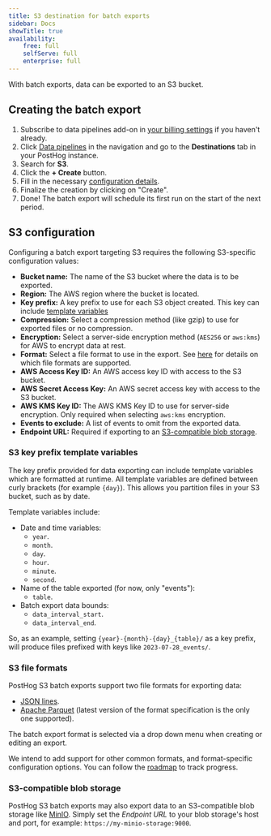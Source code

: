 ```yaml
---
title: S3 destination for batch exports
sidebar: Docs
showTitle: true
availability:
    free: full
    selfServe: full
    enterprise: full
---
```


With batch exports, data can be exported to an S3 bucket.

## Creating the batch export

1. Subscribe to data pipelines add-on in [your billing settings](https://us.posthog.com/organization/billing) if you haven't already.
2. Click [Data pipelines](https://app.posthog.com/pipeline) in the navigation and go to the **Destinations** tab in your PostHog instance.
3. Search for **S3**.
4. Click the **+ Create** button. 
5. Fill in the necessary [configuration details](#s3-configuration).
6. Finalize the creation by clicking on "Create".
7. Done! The batch export will schedule its first run on the start of the next period.

## S3 configuration

Configuring a batch export targeting S3 requires the following S3-specific configuration values:
* **Bucket name:** The name of the S3 bucket where the data is to be exported.
* **Region:** The AWS region where the bucket is located.
* **Key prefix:** A key prefix to use for each S3 object created. This key can include [template variables](#s3-key-prefix-template-variables)
* **Compression:** Select a compression method (like gzip) to use for exported files or no compression.
* **Encryption:** Select a server-side encryption method (`AES256` or `aws:kms`) for AWS to encrypt data at rest.
* **Format:** Select a file format to use in the export. See [here](#s3-file-formats) for details on which file formats are supported.
* **AWS Access Key ID:** An AWS access key ID with access to the S3 bucket.
* **AWS Secret Access Key:** An AWS secret access key with access to the S3 bucket.
* **AWS KMS Key ID:** The AWS KMS Key ID to use for server-side encryption. Only required when selecting `aws:kms` encryption.
* **Events to exclude:** A list of events to omit from the exported data.
* **Endpoint URL:** Required if exporting to an [S3-compatible blob storage](#s3-compatible-blob-storage).

### S3 key prefix template variables

The key prefix provided for data exporting can include template variables which are formatted at runtime. All template variables are defined between curly brackets (for example `{day}`). This allows you partition files in your S3 bucket, such as by date.

Template variables include:
* Date and time variables:
  * `year`.
  * `month`.
  * `day`.
  * `hour`.
  * `minute`.
  * `second`.
* Name of the table exported (for now, only "events"):
  * `table`.
* Batch export data bounds:
  * `data_interval_start`.
  * `data_interval_end`.

So, as an example, setting `{year}-{month}-{day}_{table}/` as a key prefix, will produce files prefixed with keys like `2023-07-28_events/`.

### S3 file formats

PostHog S3 batch exports support two file formats for exporting data:
* [JSON lines](https://jsonlines.org/).
* [Apache Parquet](https://parquet.apache.org/) (latest version of the format specification is the only one supported).

The batch export format is selected via a drop down menu when creating or editing an export.

We intend to add support for other common formats, and format-specific configuration options. You can follow the [roadmap](https://github.com/PostHog/posthog/issues/15997) to track progress.

### S3-compatible blob storage

PostHog S3 batch exports may also export data to an S3-compatible blob storage like [MinIO](https://github.com/minio/minio). Simply set the *Endpoint URL* to your blob storage's host and port, for example: `https://my-minio-storage:9000`.
